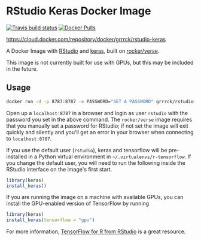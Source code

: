 # RStudio Keras Docker Image

[![Travis build
status](https://travis-ci.org/gadenbuie/docker-rstudio-keras.svg?branch=master)](https://travis-ci.org/gadenbuie/docker-rstudio-keras)
[![Docker Pulls](https://img.shields.io/docker/pulls/grrrck/rstudio-keras.svg)](https://cloud.docker.com/repository/docker/grrrck/rstudio-keras)

<https://cloud.docker.com/repository/docker/grrrck/rstudio-keras>

A Docker Image with [RStudio](https://rstudio.com) and [keras](https://keras.io/), built on [rocker/verse](https://www.rocker-project.org/).

This image is not currently built for use with GPUs, but this may be included in the future.

## Usage

```bash
docker run -d -p 8787:8787 -e PASSWORD="SET A PASSWORD" grrrck/rstudio-keras
```

Open up a `localhost:8787` in a browser and login as user `rstudio` with the password you set in the above command. The `rocker/verse` image requires that you manually set a password for RStudio; if not set the image will exit quickly and silently and you'll get an error in your browser when connecting to `localhost:8787`.

If you use the default user (`rstudio`), keras and tensorflow will be pre-installed in a Python virtual environment in `~/.virtualenvs/r-tensorflow`. If you change the default user, you will need to run the following inside the RStudio interface on the image's first start.

```r
library(keras)
install_keras()
```

If you are running the image on a machine with available GPUs, you can install the GPU-enabled version of TensorFlow by running

```r
library(keras)
install_keras(tensorflow = "gpu")
```

For more information, [TensorFlow for R from RStudio](https://tensorflow.rstudio.com/) is a great resource.

